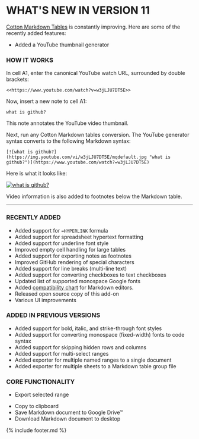---
---


# WHAT'S NEW IN VERSION 11

[Cotton Markdown Tables](https://m.pffy.dev/cotton) is constantly improving. Here are some of the recently added features:

  + Added a YouTube thumbnail generator

### HOW IT WORKS

In cell A1, enter the canonical YouTube watch URL, surrounded by double brackets:
```
<<https://www.youtube.com/watch?v=w3jLJU7DT5E>>
```

Now, insert a new note to cell A1:

```
what is github?
```

This note annotates the YouTube video thumbnail. 

Next, run any Cotton Markdown tables conversion. The YouTube generator syntax converts to the following Markdown syntax:

```
[![what is github?](https://img.youtube.com/vi/w3jLJU7DT5E/mqdefault.jpg "what is github?")](https://www.youtube.com/watch?=w3jLJU7DT5E)
```

Here is what it looks like:

[![what is github?](https://img.youtube.com/vi/w3jLJU7DT5E/mqdefault.jpg "what is github?")](https://www.youtube.com/watch?=w3jLJU7DT5E)

Video information is also added to footnotes below the Markdown table.

- - - -

### RECENTLY ADDED

  + Added support for `=HYPERLINK` formula
  + Added support for spreadsheet hypertext formatting
  + Added support for underline font style
  + Improved empty cell handling for large tables
  + Added support for exporting notes as footnotes
  + Improved GitHub rendering of special characters
  + Added support for line breaks (multi-line text)
  + Added support for converting checkboxes to text checkboxes
  + Updated list of supported monospace Google fonts
  + Added [compatibility chart](https://github.com/pffy/markdown-table#compatibility) for Markdown editors.
  + Released open source copy of this add-on
  + Various UI improvements

### ADDED IN PREVIOUS VERSIONS

  * Added support for bold, italic, and strike-through font styles
  * Added support for converting monospace (fixed-width) fonts to code syntax
  * Added support for skipping hidden rows and columns
  * Added support for multi-select ranges
  * Added exporter for multiple named ranges to a single document
  * Added exporter for multiple sheets to a Markdown table group file

### CORE FUNCTIONALITY
  + Export selected range
  * Copy to clipboard
  * Save Markdown document to Google Drive™
  * Download Markdown document to desktop



{% include footer.md %}
